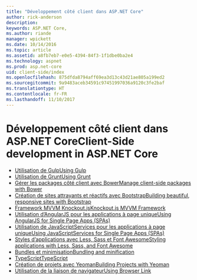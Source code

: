 ```yaml
---
title: "Développement côté client dans ASP.NET Core"
author: rick-anderson
description: 
keywords: ASP.NET Core,
ms.author: riande
manager: wpickett
ms.date: 10/14/2016
ms.topic: article
ms.assetid: a8fb7eb7-e0e5-4394-84f3-1f1dbe0ba2e4
ms.technology: aspnet
ms.prod: asp.net-core
uid: client-side/index
ms.openlocfilehash: 875dfda8794aff69ea3d13c43d21ae805a199ed2
ms.sourcegitcommit: 9a9483aceb34591c97451997036a9120c3fe2baf
ms.translationtype: HT
ms.contentlocale: fr-FR
ms.lasthandoff: 11/10/2017
---
```

# <a name="client-side-development-in-aspnet-core"></a><span data-ttu-id="9a4c6-103">Développement côté client dans ASP.NET Core</span><span class="sxs-lookup"><span data-stu-id="9a4c6-103">Client-Side development in ASP.NET Core</span></span>

- [<span data-ttu-id="9a4c6-104">Utilisation de Gulp</span><span class="sxs-lookup"><span data-stu-id="9a4c6-104">Using Gulp</span></span>](using-gulp.md)
- [<span data-ttu-id="9a4c6-105">Utilisation de Grunt</span><span class="sxs-lookup"><span data-stu-id="9a4c6-105">Using Grunt</span></span>](using-grunt.md)
- [<span data-ttu-id="9a4c6-106">Gérer les packages côté client avec Bower</span><span class="sxs-lookup"><span data-stu-id="9a4c6-106">Manage client-side packages with Bower</span></span>](bower.md)
- [<span data-ttu-id="9a4c6-107">Création de sites attrayants et réactifs avec Bootstrap</span><span class="sxs-lookup"><span data-stu-id="9a4c6-107">Building beautiful, responsive sites with Bootstrap</span></span>](bootstrap.md)
- [<span data-ttu-id="9a4c6-108">Framework MVVM Knockout.js</span><span class="sxs-lookup"><span data-stu-id="9a4c6-108">Knockout.js MVVM Framework</span></span>](knockout.md)
- [<span data-ttu-id="9a4c6-109">Utilisation d’AngularJS pour les applications à page unique</span><span class="sxs-lookup"><span data-stu-id="9a4c6-109">Using AngularJS for Single Page Apps (SPAs)</span></span>](angular.md)
- [<span data-ttu-id="9a4c6-110">Utilisation de JavaScriptServices pour les applications à page unique</span><span class="sxs-lookup"><span data-stu-id="9a4c6-110">Using JavaScriptServices for Single Page Apps (SPAs)</span></span>](spa-services.md)
- [<span data-ttu-id="9a4c6-111">Styles d’applications avec Less, Sass et Font Awesome</span><span class="sxs-lookup"><span data-stu-id="9a4c6-111">Styling applications with Less, Sass, and Font Awesome</span></span>](less-sass-fa.md)
- [<span data-ttu-id="9a4c6-112">Bundles et minimisation</span><span class="sxs-lookup"><span data-stu-id="9a4c6-112">Bundling and minification</span></span>](bundling-and-minification.md)
- [<span data-ttu-id="9a4c6-113">TypeScript</span><span class="sxs-lookup"><span data-stu-id="9a4c6-113">TypeScript</span></span>](https://www.typescriptlang.org/docs/handbook/asp-net-core.html)
- [<span data-ttu-id="9a4c6-114">Création de projets avec Yeoman</span><span class="sxs-lookup"><span data-stu-id="9a4c6-114">Building Projects with Yeoman</span></span>](yeoman.md)
- [<span data-ttu-id="9a4c6-115">Utilisation de la liaison de navigateur</span><span class="sxs-lookup"><span data-stu-id="9a4c6-115">Using Browser Link</span></span>](using-browserlink.md)
